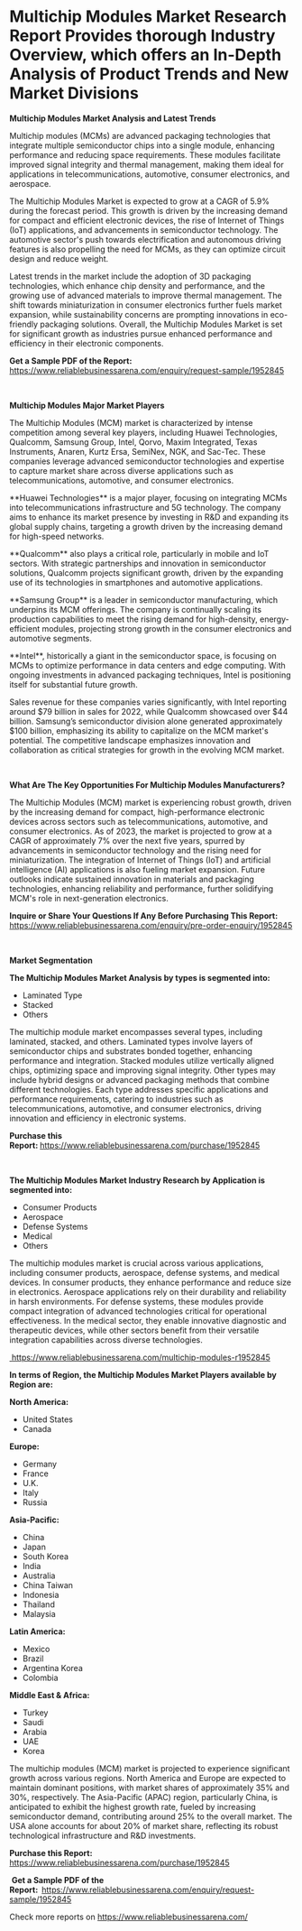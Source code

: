 <p><h1>Multichip Modules Market Research Report Provides thorough Industry Overview, which offers an In-Depth Analysis of Product Trends and New Market Divisions</h1></p><p><strong>Multichip Modules Market Analysis and Latest Trends</strong></p>
<p><p>Multichip modules (MCMs) are advanced packaging technologies that integrate multiple semiconductor chips into a single module, enhancing performance and reducing space requirements. These modules facilitate improved signal integrity and thermal management, making them ideal for applications in telecommunications, automotive, consumer electronics, and aerospace.</p><p>The Multichip Modules Market is expected to grow at a CAGR of 5.9% during the forecast period. This growth is driven by the increasing demand for compact and efficient electronic devices, the rise of Internet of Things (IoT) applications, and advancements in semiconductor technology. The automotive sector's push towards electrification and autonomous driving features is also propelling the need for MCMs, as they can optimize circuit design and reduce weight.</p><p>Latest trends in the market include the adoption of 3D packaging technologies, which enhance chip density and performance, and the growing use of advanced materials to improve thermal management. The shift towards miniaturization in consumer electronics further fuels market expansion, while sustainability concerns are prompting innovations in eco-friendly packaging solutions. Overall, the Multichip Modules Market is set for significant growth as industries pursue enhanced performance and efficiency in their electronic components.</p></p>
<p><strong>Get a Sample PDF of the Report:&nbsp;</strong> <a href="https://www.reliablebusinessarena.com/enquiry/request-sample/1952845?utm_campaign=2337&utm_medium=2&utm_source=Github&utm_content=ia&utm_term=11022025&utm_id=multichip-modules">https://www.reliablebusinessarena.com/enquiry/request-sample/1952845</a></p>
<p>&nbsp;</p>
<p><strong>Multichip Modules Major Market Players</strong></p>
<p><p>The Multichip Modules (MCM) market is characterized by intense competition among several key players, including Huawei Technologies, Qualcomm, Samsung Group, Intel, Qorvo, Maxim Integrated, Texas Instruments, Anaren, Kurtz Ersa, SemiNex, NGK, and Sac-Tec. These companies leverage advanced semiconductor technologies and expertise to capture market share across diverse applications such as telecommunications, automotive, and consumer electronics.</p><p>**Huawei Technologies** is a major player, focusing on integrating MCMs into telecommunications infrastructure and 5G technology. The company aims to enhance its market presence by investing in R&D and expanding its global supply chains, targeting a growth driven by the increasing demand for high-speed networks.</p><p>**Qualcomm** also plays a critical role, particularly in mobile and IoT sectors. With strategic partnerships and innovation in semiconductor solutions, Qualcomm projects significant growth, driven by the expanding use of its technologies in smartphones and automotive applications.</p><p>**Samsung Group** is a leader in semiconductor manufacturing, which underpins its MCM offerings. The company is continually scaling its production capabilities to meet the rising demand for high-density, energy-efficient modules, projecting strong growth in the consumer electronics and automotive segments.</p><p>**Intel**, historically a giant in the semiconductor space, is focusing on MCMs to optimize performance in data centers and edge computing. With ongoing investments in advanced packaging techniques, Intel is positioning itself for substantial future growth.</p><p>Sales revenue for these companies varies significantly, with Intel reporting around $79 billion in sales for 2022, while Qualcomm showcased over $44 billion. Samsung’s semiconductor division alone generated approximately $100 billion, emphasizing its ability to capitalize on the MCM market's potential. The competitive landscape emphasizes innovation and collaboration as critical strategies for growth in the evolving MCM market.</p></p>
<p>&nbsp;</p>
<p><strong>What Are The Key Opportunities For Multichip Modules Manufacturers?</strong></p>
<p><p>The Multichip Modules (MCM) market is experiencing robust growth, driven by the increasing demand for compact, high-performance electronic devices across sectors such as telecommunications, automotive, and consumer electronics. As of 2023, the market is projected to grow at a CAGR of approximately 7% over the next five years, spurred by advancements in semiconductor technology and the rising need for miniaturization. The integration of Internet of Things (IoT) and artificial intelligence (AI) applications is also fueling market expansion. Future outlooks indicate sustained innovation in materials and packaging technologies, enhancing reliability and performance, further solidifying MCM's role in next-generation electronics.</p></p>
<p><strong>Inquire or Share Your Questions If Any Before Purchasing This Report:</strong> <a href="https://www.reliablebusinessarena.com/enquiry/pre-order-enquiry/1952845?utm_campaign=2337&utm_medium=2&utm_source=Github&utm_content=ia&utm_term=11022025&utm_id=multichip-modules">https://www.reliablebusinessarena.com/enquiry/pre-order-enquiry/1952845</a></p>
<p>&nbsp;</p>
<p><strong>Market Segmentation</strong></p>
<p><strong>The Multichip Modules Market Analysis by types is segmented into:</strong></p>
<p><ul><li>Laminated Type</li><li>Stacked</li><li>Others</li></ul></p>
<p><p>The multichip module market encompasses several types, including laminated, stacked, and others. Laminated types involve layers of semiconductor chips and substrates bonded together, enhancing performance and integration. Stacked modules utilize vertically aligned chips, optimizing space and improving signal integrity. Other types may include hybrid designs or advanced packaging methods that combine different technologies. Each type addresses specific applications and performance requirements, catering to industries such as telecommunications, automotive, and consumer electronics, driving innovation and efficiency in electronic systems.</p></p>
<p><strong>Purchase this Report:&nbsp;</strong><a href="https://www.reliablebusinessarena.com/purchase/1952845?utm_campaign=2337&utm_medium=2&utm_source=Github&utm_content=ia&utm_term=11022025&utm_id=multichip-modules">https://www.reliablebusinessarena.com/purchase/1952845</a></p>
<p>&nbsp;</p>
<p><strong>The Multichip Modules Market Industry Research by Application is segmented into:</strong></p>
<p><ul><li>Consumer Products</li><li>Aerospace</li><li>Defense Systems</li><li>Medical</li><li>Others</li></ul></p>
<p><p>The multichip modules market is crucial across various applications, including consumer products, aerospace, defense systems, and medical devices. In consumer products, they enhance performance and reduce size in electronics. Aerospace applications rely on their durability and reliability in harsh environments. For defense systems, these modules provide compact integration of advanced technologies critical for operational effectiveness. In the medical sector, they enable innovative diagnostic and therapeutic devices, while other sectors benefit from their versatile integration capabilities across diverse technologies.</p></p>
<p><a href="https://www.reliablebusinessarena.com/multichip-modules-r1952845?utm_campaign=2337&utm_medium=2&utm_source=Github&utm_content=ia&utm_term=11022025&utm_id=multichip-modules">&nbsp;https://www.reliablebusinessarena.com/multichip-modules-r1952845</a></p>
<p><strong>In terms of Region, the Multichip Modules Market Players available by Region are:</strong></p>
<p>
    <p> <strong> North America: </strong>
        <ul>
            <li>United States</li>
            <li>Canada</li>
        </ul>
        </p> 
    <p> <strong> Europe: </strong>
        <ul>
            <li>Germany</li>
            <li>France</li>
            <li>U.K.</li>
            <li>Italy</li>
            <li>Russia</li>
        </ul>
        </p> 
    <p> <strong> Asia-Pacific: </strong>
        <ul>
            <li>China</li>
            <li>Japan</li>
            <li>South Korea</li>
            <li>India</li>
            <li>Australia</li>
            <li>China Taiwan</li>
            <li>Indonesia</li>
            <li>Thailand</li>
            <li>Malaysia</li>
        </ul>
        </p> 
    <p> <strong> Latin America: </strong>
        <ul>
            <li>Mexico</li>
            <li>Brazil</li>
            <li>Argentina Korea</li>
            <li>Colombia</li>
        </ul>
        </p> 
    <p> <strong> Middle East & Africa: </strong>
        <ul>
            <li>Turkey</li>
            <li>Saudi</li>
            <li>Arabia</li>
            <li>UAE</li>
            <li>Korea</li>
        </ul>
    </p>
    </p>
<p><p>The multichip modules (MCM) market is projected to experience significant growth across various regions. North America and Europe are expected to maintain dominant positions, with market shares of approximately 35% and 30%, respectively. The Asia-Pacific (APAC) region, particularly China, is anticipated to exhibit the highest growth rate, fueled by increasing semiconductor demand, contributing around 25% to the overall market. The USA alone accounts for about 20% of market share, reflecting its robust technological infrastructure and R&D investments.</p></p>
<p><strong>Purchase this Report: </strong><a href="https://www.reliablebusinessarena.com/purchase/1952845?utm_campaign=2337&utm_medium=2&utm_source=Github&utm_content=ia&utm_term=11022025&utm_id=multichip-modules">https://www.reliablebusinessarena.com/purchase/1952845</a></p>
<p>&nbsp;<strong>Get a Sample PDF of the Report:&nbsp;&nbsp;</strong><a href="https://www.reliablebusinessarena.com/enquiry/request-sample/1952845?utm_campaign=2337&utm_medium=2&utm_source=Github&utm_content=ia&utm_term=11022025&utm_id=multichip-modules">https://www.reliablebusinessarena.com/enquiry/request-sample/1952845</a></p>
<p><strong></strong></p>
<p>Check more reports on <a href="https://www.reliablebusinessarena.com/?utm_campaign=2337&utm_medium=2&utm_source=Github&utm_content=ia&utm_term=11022025&utm_id=multichip-modules">https://www.reliablebusinessarena.com/</a></p>